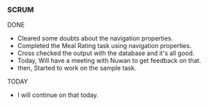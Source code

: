 ### SCRUM
DONE
- Cleared some doubts about the navigation properties.
- Completed the Meal Rating task using navigation properties. 
- Cross checked the output with the database and it's all good. 
- Today, Will have a meeting with Nuwan to get feedback on that.
- then, Started to work on the sample task. 

TODAY
- I will continue on that today. 